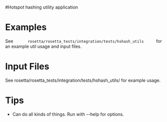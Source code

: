 #Hotspot hashing utility application

Examples
============

See `       rosetta/rosetta_tests/integration/tests/hshash_utils      ` for an example util usage and input files.

Input Files
===========

See rosetta/rosetta\_tests/integration/tests/hshash\_utils/ for example usage.

Tips
====

-   Can do all kinds of things. Run with --help for options.

